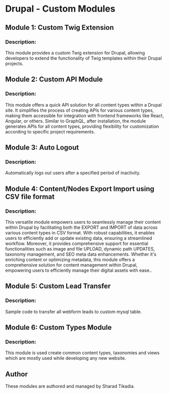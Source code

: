 # Drupal - Custom Modules

## Module 1: Custom Twig Extension

### Description:
This module provides a custom Twig extension for Drupal, allowing developers to extend the functionality of Twig templates within their Drupal projects.

## Module 2: Custom API Module

### Description:
This module offers a quick API solution for all content types within a Drupal site. It simplifies the process of creating APIs for various content types, making them accessible for integration with frontend frameworks like React, Angular, or others. Similar to GraphQL, after installation, the module generates APIs for all content types, providing flexibility for customization according to specific project requirements.

## Module 3: Auto Logout

### Description:
Automatically logs out users after a specified period of inactivity.

## Module 4: Content/Nodes Export Import using CSV file format

### Description:
This versatile module empowers users to seamlessly manage their content within Drupal by facilitating both the EXPORT and IMPORT of data across various content types in CSV format. With robust capabilities, it enables users to efficiently add or update existing data, ensuring a streamlined workflow. Moreover, it provides comprehensive support for essential functionalities such as image and file UPLOAD, dynamic path UPDATES, taxonomy management, and SEO meta data enhancements. Whether it's enriching content or optimizing metadata, this module offers a comprehensive solution for content management within Drupal, empowering users to efficiently manage their digital assets with ease..

## Module 5: Custom Lead Transfer

### Description:
Sample code to transfer all webform leads to custom mysql table. 

## Module 6: Custom Types Module

### Description:
This module is used create common content types, taxonomies and views which are mostly used while developing any new website. 

## Author

These modules are authored and managed by Sharad Tikadia.

